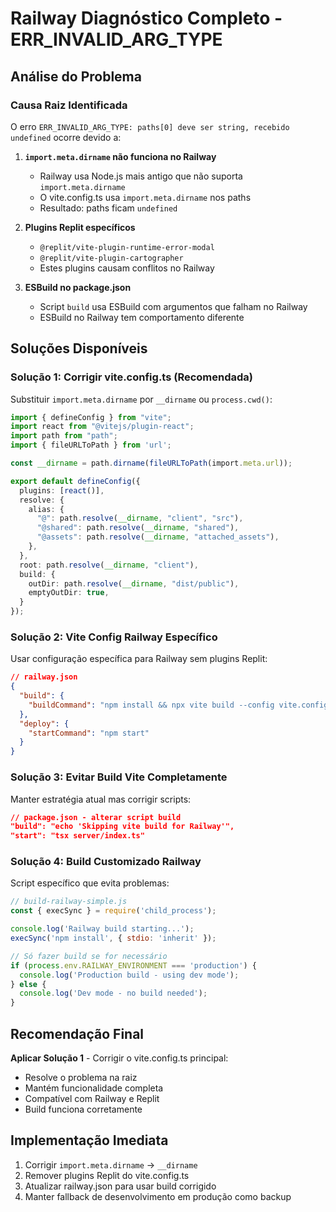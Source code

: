 # Railway Diagnóstico Completo - ERR_INVALID_ARG_TYPE

## Análise do Problema

### Causa Raiz Identificada
O erro `ERR_INVALID_ARG_TYPE: paths[0] deve ser string, recebido undefined` ocorre devido a:

1. **`import.meta.dirname` não funciona no Railway**
   - Railway usa Node.js mais antigo que não suporta `import.meta.dirname`
   - O vite.config.ts usa `import.meta.dirname` nos paths
   - Resultado: paths ficam `undefined`

2. **Plugins Replit específicos**
   - `@replit/vite-plugin-runtime-error-modal`
   - `@replit/vite-plugin-cartographer`
   - Estes plugins causam conflitos no Railway

3. **ESBuild no package.json**
   - Script `build` usa ESBuild com argumentos que falham no Railway
   - ESBuild no Railway tem comportamento diferente

## Soluções Disponíveis

### Solução 1: Corrigir vite.config.ts (Recomendada)
Substituir `import.meta.dirname` por `__dirname` ou `process.cwd()`:

```typescript
import { defineConfig } from "vite";
import react from "@vitejs/plugin-react";
import path from "path";
import { fileURLToPath } from 'url';

const __dirname = path.dirname(fileURLToPath(import.meta.url));

export default defineConfig({
  plugins: [react()],
  resolve: {
    alias: {
      "@": path.resolve(__dirname, "client", "src"),
      "@shared": path.resolve(__dirname, "shared"),
      "@assets": path.resolve(__dirname, "attached_assets"),
    },
  },
  root: path.resolve(__dirname, "client"),
  build: {
    outDir: path.resolve(__dirname, "dist/public"),
    emptyOutDir: true,
  }
});
```

### Solução 2: Vite Config Railway Específico
Usar configuração específica para Railway sem plugins Replit:

```json
// railway.json
{
  "build": {
    "buildCommand": "npm install && npx vite build --config vite.config.railway.ts"
  },
  "deploy": {
    "startCommand": "npm start"
  }
}
```

### Solução 3: Evitar Build Vite Completamente
Manter estratégia atual mas corrigir scripts:

```json
// package.json - alterar script build
"build": "echo 'Skipping vite build for Railway'",
"start": "tsx server/index.ts"
```

### Solução 4: Build Customizado Railway
Script específico que evita problemas:

```javascript
// build-railway-simple.js
const { execSync } = require('child_process');

console.log('Railway build starting...');
execSync('npm install', { stdio: 'inherit' });

// Só fazer build se for necessário
if (process.env.RAILWAY_ENVIRONMENT === 'production') {
  console.log('Production build - using dev mode');
} else {
  console.log('Dev mode - no build needed');
}
```

## Recomendação Final

**Aplicar Solução 1** - Corrigir o vite.config.ts principal:
- Resolve o problema na raiz
- Mantém funcionalidade completa
- Compatível com Railway e Replit
- Build funciona corretamente

## Implementação Imediata

1. Corrigir `import.meta.dirname` → `__dirname`
2. Remover plugins Replit do vite.config.ts
3. Atualizar railway.json para usar build corrigido
4. Manter fallback de desenvolvimento em produção como backup